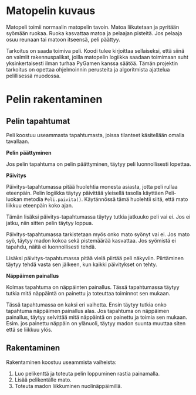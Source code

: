 # Matopelin kuvaus

Matopeli toimii normaalin matopelin tavoin. Matoa liikutetaan ja pyritään syömään ruokaa. Ruoka kasvattaa matoa ja pelaajan pisteitä. Jos pelaaja osuu reunaan tai matoon itseensä, peli päättyy.

Tarkoitus on saada toimiva peli. Koodi tulee kirjoittaa sellaiseksi, että siinä on valmiit rakennuspalikat, joilla matopelin logiikka saadaan toimimaan suht yksinkertaisesti ilman turhaa PyGamen kanssa säätöä. Tämän projektin tarkoitus on opettaa ohjelmoinnin perusteita ja algoritmista ajattelua pelillisessä muodossa.

# Pelin rakentaminen

## Pelin tapahtumat

Peli koostuu useammasta tapahtumasta, joissa tilanteet käsitellään omalla tavallaan.

**Pelin päättyminen**

Jos pelin tapahtuma on pelin päättyminen, täytyy peli luonnollisesti lopettaa.

**Päivitys**

Päivitys-tapahtumassa pitää huolehtia monesta asiasta, jotta peli rullaa eteenpäin. Pelin logiikka täytyy päivittää yleisellä tasolla käyttäen Peli-luokan metodia ``Peli.paivita()``. Käytännössä tämä huolehtii siitä, että mato liikkuu eteenpäin koko ajan.

Tämän lisäksi päivitys-tapahtumassa täytyy tutkia jatkuuko peli vai ei. Jos ei jatku, niin sitten pelin täytyy loppua.

Päivitys-tapahtumassa tarkistetaan myös onko mato syönyt vai ei. Jos mato syö, täytyy madon kokoa sekä pistemäärää kasvattaa. Jos syömistä ei tapahdu, näitä ei luonnollisesti tehdä.

Lisäksi päivitys-tapahtumassa pitää vielä piirtää peli näkyviin. Piirtäminen täytyy tehdä vasta sen jälkeen, kun kaikki päivitykset on tehty.

**Näppäimen painallus**

Kolmas tapahtuma on näppäinten painallus. Tässä tapahtumassa täytyy tutkia mitä näppäintä on painettu ja toteuttaa toiminnot sen mukaan.

Tässä tapahtumassa on kaksi eri vaihetta. Ensin täytyy tutkia onko tapahtuma näppäimen painallus alas. Jos tapahtuma on näppäimen painallus, täytyy selvittää mitä näppäintä on painettu ja toimia sen mukaan. Esim. jos painettu näppäin on ylänuoli, täytyy madon suunta muuttaa siten että se liikkuu ylös.

## Rakentaminen

Rakentaminen koostuu useammista vaiheista:

1. Luo pelikenttä ja toteuta pelin loppuminen rastia painamalla.
2. Lisää pelikentälle mato.
3. Toteuta madon liikkuminen nuolinäppäimillä.